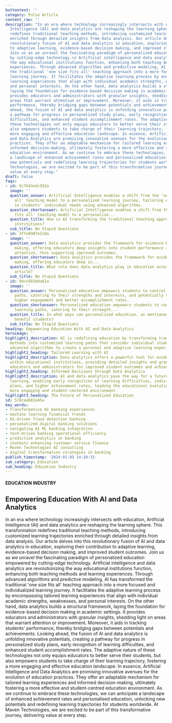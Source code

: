 ```yaml
---
buttontext: ''
category: Pulse Article
content_raw: ''
description: "In an era where technology increasingly intersects with education, Artificial
  Intelligence (AI) and data analytics are reshaping the learning sphere. This transformation
  redefines traditional teaching methods, introducing customized learning trajectories
  enriched through detailed insights from data analysis. Our article delves into this
  revolutionary fusion of AI and data analytics in education, exploring their contribution
  to adaptive learning, evidence-based decision making, and improved student outcomes.
  Join us as we unravel the fascinating paradigm of personalized education empowered
  by cutting-edge technology.\n Artificial intelligence and data analytics are revolutionizing
  the way educational institutions function, enhancing both teaching methods and learning
  experiences. Through advanced algorithms and predictive modeling, AI has transformed
  the traditional 'one size fits all' teaching approach into a more focused and individualized
  learning journey. It facilitates the adaptive learning process by encompassing tailored
  learning experiences that align with individual academic strengths, weaknesses,
  and personal interests. On the other hand, data analytics builds a structural framework,
  laying the foundation for evidence-based decision making in academic settings. It
  provides educators and administrators with granular insights, shedding light on
  areas that warrant attention or improvement. Moreover, it aids in tracking students'
  performance, thereby bridging gaps between potentials and achievements. Looking
  ahead, the fusion of AI and data analytics is unfolding innovative potentials, creating
  a pathway for progress in personalized study plans, early recognition of learning
  difficulties, and enhanced student accomplishment rates. The adaptive nature of
  these technologies not only equips educators to better serve their students, but
  also empowers students to take charge of their learning trajectory, fostering a
  more engaging and effective education landscape. In essence, Artificial Intelligence
  and Data Analytics are promising innovative avenues for the evolution of education
  practices. They offer an adaptable mechanism for tailored learning experiences and
  informed decision-making, ultimately fostering a more effective and student-centred
  education environment. As we continue to embrace these technologies, we can anticipate
  a landscape of enhanced achievement rates and personalised education, unlocking
  new potentials and redefining learning trajectories for students worldwide. At Maven
  Technologies, we are excited to be part of this transformative journey, delivering
  value at every step."
draft: false
faqs:
- id: 9c7643edc592a
  image: ''
  question_answer: Artificial Intelligence enables a shift from the 'one size fits
    all' teaching model to a personalized learning journey, tailoring experiences
    to students' individual needs using advanced algorithms.
  question_shortanswer: Artificial Intelligence enables a shift from the 'one size
    fits all' teaching model to a personalize...
  question_title: How is AI transforming the traditional teaching approach in educational
    institutions?
  sub_title: No Stupid Questions
- id: 3ffe8987e2c0a
  image: ''
  question_answer: Data analytics provides the framework for evidence-based decision
    making, offering educators deep insights into student performance and areas needing
    attention, thus supporting improved outcomes.
  question_shortanswer: Data analytics provides the framework for evidence-based decision
    making, offering educators deep in...
  question_title: What role does data analytics play in education according to the
    article?
  sub_title: No Stupid Questions
- id: 94ce5020da61a
  image: ''
  question_answer: Personalized education empowers students to control their learning
    paths, catering to their strengths and interests, and potentially resulting in
    higher engagement and better accomplishment rates.
  question_shortanswer: Personalized education empowers students to control their
    learning paths, catering to their strength...
  question_title: In what ways can personalized education, as mentioned in the article,
    benefit students?
  sub_title: No Stupid Questions
heading: Empowering Education With AI and Data Analytics
heroimage: ''
highlight1_description: AI is redefining education by transforming traditional teaching
  methods into customized learning paths that consider individual student needs, utilizing
  advanced algorithms to create a personal and adaptive learning experience.
highlight1_heading: Tailored Learning with AI
highlight2_description: Data analytics offers a powerful tool for evidence-based decision-making
  within educational institutions, providing detailed insights and granular data to
  educators and administrators for improved student outcomes and achievement tracking.
highlight2_heading: Informed Decisions through Data Analytics
highlight3_description: AI and data analytics pave the way for a future of personalized
  learning, enabling early recognition of learning difficulties, individualized study
  plans, and higher achievement rates, leading the educational evolution towards a
  more engaging and student-centered environment.
highlight3_heading: The Future of Personalized Education
id: 578caeb82a45a
key_words:
- transformative AI banking experiences
- machine learning financial trends
- AI-driven fraud detection banking
- personalized digital banking solutions
- navigating AI ML banking integration
- tech-driven banking operational efficiency
- predictive analytics in banking
- chatbots enhancing customer service finance
- Maven Technologies AI consulting
- digital transformation strategies in banking
publish_timestamp: '2024-01-05 14:10:31'
sub_category: Education
sub_heading: Education Industry
---
```


#### EDUCATION INDUSTRY
## Empowering Education With AI and Data Analytics
In an era where technology increasingly intersects with education, Artificial Intelligence (AI) and data analytics are reshaping the learning sphere. This transformation redefines traditional teaching methods, introducing customized learning trajectories enriched through detailed insights from data analysis. Our article delves into this revolutionary fusion of AI and data analytics in education, exploring their contribution to adaptive learning, evidence-based decision making, and improved student outcomes. Join us as we unravel the fascinating paradigm of personalized education empowered by cutting-edge technology.
 Artificial intelligence and data analytics are revolutionizing the way educational institutions function, enhancing both teaching methods and learning experiences. Through advanced algorithms and predictive modeling, AI has transformed the traditional 'one size fits all' teaching approach into a more focused and individualized learning journey. It facilitates the adaptive learning process by encompassing tailored learning experiences that align with individual academic strengths, weaknesses, and personal interests. On the other hand, data analytics builds a structural framework, laying the foundation for evidence-based decision making in academic settings. It provides educators and administrators with granular insights, shedding light on areas that warrant attention or improvement. Moreover, it aids in tracking students' performance, thereby bridging gaps between potentials and achievements. Looking ahead, the fusion of AI and data analytics is unfolding innovative potentials, creating a pathway for progress in personalized study plans, early recognition of learning difficulties, and enhanced student accomplishment rates. The adaptive nature of these technologies not only equips educators to better serve their students, but also empowers students to take charge of their learning trajectory, fostering a more engaging and effective education landscape. In essence, Artificial Intelligence and Data Analytics are promising innovative avenues for the evolution of education practices. They offer an adaptable mechanism for tailored learning experiences and informed decision-making, ultimately fostering a more effective and student-centred education environment. As we continue to embrace these technologies, we can anticipate a landscape of enhanced achievement rates and personalised education, unlocking new potentials and redefining learning trajectories for students worldwide. At Maven Technologies, we are excited to be part of this transformative journey, delivering value at every step.